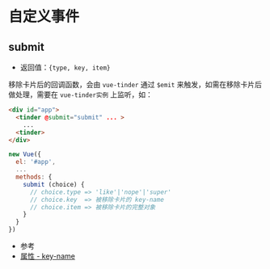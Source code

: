 # 自定义事件

## submit

* 返回值：`{type, key, item}`

移除卡片后的回调函数，会由 `vue-tinder` 通过 `$emit` 来触发，如需在移除卡片后做处理，需要在 `vue-tinder实例` 上监听，如：

```html
<div id="app">
  <tinder @submit="submit" ... >
    ...
  <tinder>
</div>
```

```js
new Vue({
  el: '#app',
  ...
  methods: {
    submit (choice) {
      // choice.type => 'like'|'nope'|'super'
      // choice.key  => 被移除卡片的 key-name
      // choice.item => 被移除卡片的完整对象
    }
  }
})
```


* 参考
 * [属性 - key-name](/properties)